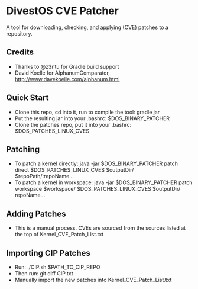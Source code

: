 DivestOS CVE Patcher
====================

A tool for downloading, checking, and applying (CVE) patches to a repository.


Credits
-------
- Thanks to @z3ntu for Gradle build support
- David Koelle for AlphanumComparator, http://www.davekoelle.com/alphanum.html

Quick Start
-----------
- Clone this repo, cd into it, run to compile the tool: gradle jar
- Put the resulting jar into your .bashrc: $DOS_BINARY_PATCHER
- Clone the patches repo, put it into your .bashrc: $DOS_PATCHES_LINUX_CVES

Patching
--------
- To patch a kernel directly: java -jar $DOS_BINARY_PATCHER patch direct $DOS_PATCHES_LINUX_CVES $outputDir/ $repoPath/:repoName...
- To patch a kernel in workspace: java -jar $DOS_BINARY_PATCHER patch workspace $workspace/ $DOS_PATCHES_LINUX_CVES $outputDir/ repoName...

Adding Patches
--------------
- This is a manual process. CVEs are sourced from the sources listed at the top of Kernel_CVE_Patch_List.txt

Importing CIP Patches
---------------------
- Run: ./CIP.sh $PATH_TO_CIP_REPO
- Then run: git diff CIP.txt
- Manually import the new patches into Kernel_CVE_Patch_List.txt
